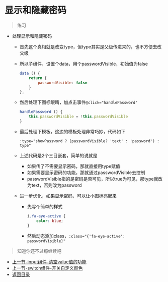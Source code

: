 # 显示和隐藏密码

> 练习

* 处理显示和隐藏密码
    * 首先这个真相就是改变type，但type其实是父级传进来的，也不方便去改父级
    * 所以子组件，设置个data，用个passwordVisible，初始值为false
        ```js
        data () {
            return {
                passwordVisible: false
            }
        },        
        ```
    * 然后处理下图标眼睛，加点击事件`@click="handlePassword"`
        ```js
        handlePassword () {
            this.passwordVisible = !this.passwordVisible
        }        
        ```
    * 最后处理下模板，这边的模板处理非常巧妙，代码如下  
        ```
        :type="showPassword ? (passwordVisible? 'text' : 'password') : type"
        ```  
    * 上述代码是2个三目嵌套，简单的说就是
        * 如果传了不需要显示密码，那就直接用type赋值
        * 如果需要显示密码的功能，那就通过passwordVisible去控制 
        * passwordVisible指的是密码是否可见，所以true为可见，那type就改为text，否则改为password  

    * 进一步优化，如果显示密码，可以让小图标亮起来
        * 先写个简单的样式  
            ```css
            i.fa-eye-active {
                color: blue;
            }            
            ```
        * 然后动态添加class，`:class="{'fa-eye-active': passwordVisible}"`   

> 知道你还不过瘾继续吧       

* [上一节-input组件-清空value值的功能](../16-input组件-清空value值的功能/input组件-清空value值的功能.md)
* [上一节-switch组件-开关自定义颜色](../18-switch组件-开关自定义颜色/switch组件-开关自定义颜色.md)
* [返回目录](../../README.md)